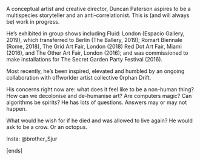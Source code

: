 ﻿A conceptual artist and creative director, Duncan Paterson aspires to be a multispecies storyteller and an anti-correlationist. This is (and will always be) work in progress.


He’s exhibited in group shows including Fluid: London (Espacio Gallery, 2019), which transferred to Berlin (The Ballery, 2019); Romart Biennale (Rome, 2018), The Grid Art Fair, London (2018) Red Dot Art Fair, Miami (2016), and The Other Art Fair, London (2016); and was commissioned to make installations for The Secret Garden Party Festival (2016).


Most recently, he’s been inspired, elevated and humbled by an ongoing collaboration with offworlder artist collective 0rphan Drift.


His concerns right now are: what does it feel like to be a non-human thing? How can we decolonise and de-humanise art? Are computers magic? Can algorithms be spirits? He has lots of questions. Answers may or may not happen.


What would he wish for if he died and was allowed to live again? He would ask to be a crow. Or an octopus.


Insta: @brother_Sjur




[ends]